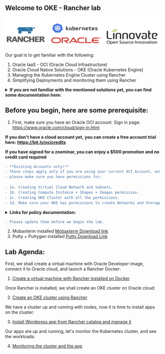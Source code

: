 ## Welcome to OKE - Rancher lab ##

<img src="https://github.com/deton57/oke-labs/blob/master/oke-rancher/oracle-k8s-rancher-linnovate.png" width="800"/>

Our goal is to get familiar with the following: 
1. Oracle IaaS - OCI (Oracle Cloud Infrastructure)
2. Oracle Cloud Native Solutions - OKE (Oracle Kubernetes Engine) 
3. Managing the Kubernetes Engine Cluster using Rancher
4. Simplifying Deployments and monitoring them using Rancher 

<details><summary><b>If you are not familiar with the mentioned solutions yet, you can find some documentation here:</b></summary>
<p>
  
Oracle IaaS - OCI: https://docs.cloud.oracle.com/en-us/iaas/Content/home.htm

Oracle OKE - https://docs.cloud.oracle.com/en-us/iaas/Content/ContEng/Concepts/contengoverview.htm

Rancher - https://rancher.com/docs/

</p></details>

## Before you begin, here are some prerequisite: ##


1. First, make sure you have an Oracle OCI account.
Sign in page: https://www.oracle.com/cloud/sign-in.html

**If you don't have a cloud account yet,**
**you can create a free account trial here:** 
**https://bit.ly/ocicredits**

**If you have signed for a zoominar,
you can enjoy a $500 promotion and no credit card required** 

```diff 
- **Existing Accounts only!** 
- These steps apply only if you are using your current OCI Account, and you are not under root compartment
- please make sure you have permissions for:

- 1a. Creating Virtual Cloud Network and Subnets.
- 1b. Creating Compute Instance + Shapes + Images permission.
- 1c. Creating OKE Cluster with all the permissions.
- 1d. Make sure your OKE has permissions to create Networks and Storage.
```
<details><summary><b>Links for policy documentation:</b></summary>
<p>
  
  [Link for Common policies](https://docs.cloud.oracle.com/en-us/iaas/Content/Identity/Concepts/commonpolicies.htm)
  
  [Link for OKE Policies](https://docs.cloud.oracle.com/en-us/iaas/Content/ContEng/Concepts/contengpolicyconfig.htm)
</p></details>

```diff
- Please update them before we begin the lab.
```

2. Mobaxterm installed 
    [Mobaxterm Download link](https://mobaxterm.mobatek.net/download.html)
3. Putty + Puttygen installed 
    [Putty Download Link](https://www.chiark.greenend.org.uk/~sgtatham/putty/latest.html)




## Lab Agenda: ## 

First, we shall create a virtual machine with Oracle Developer image,
connect it to Oracle cloud, and launch a Rancher Docker:

1. [Create a virtual machine with Rancher installed on Docker](vm.md) 

Once Rancher is installed, 
we shall create an OKE cluster on Oracle cloud:

2. [Create an OKE cluster using Rancher](cluster.md)

We have a cluster up and running with nodes, 
now it is time to install apps on the cluster:

3. [Install Wordpress app from Rancher catalog and manage it](wp.md)

Our apps are up and running, 
let's monitor the Kubernetes cluster, and see the workloads:

4. [Monitoring the cluster and the app](mon.md)
